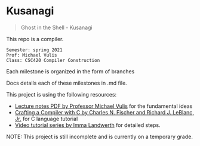 # Kusanagi

> Ghost in the Shell - Kusanagi

This repo is a compiler.

```
Semester: spring 2021
Prof: Michael Vulis
Class: CSC420 Compiler Construction
```

Each milestone is organized in the form of branches

Docs details each of these milestones in .md file.

This project is using the following resources:
* [Lecture notes PDF by Professor Michael Vulis][420 Book] for the fundamental ideas
* [Crafting a Compiler with C by Charles N. Fischer and Richard J. LeBlanc, Jr.][C Book] for C language tutorial
* [Video tutorial series by Imma Landwerth][Youtube] for detailed steps.

[420 Book]: CSC420_Lecture_Notes.pdf
[C Book]: https://www.amazon.com/Crafting-Compiler-Charles-Fischer-July/dp/B015X4AO4E
[YouTube]: https://www.youtube.com/watch?v=wgHIkdUQbp0&list=PLRAdsfhKI4OWNOSfS7EUu5GRAVmze1t2y

NOTE: This project is still incomplete and is currently on a temporary grade.
